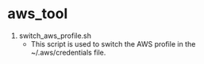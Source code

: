 # aws_tool

1. switch_aws_profile.sh
    - This script is used to switch the AWS profile in the ~/.aws/credentials file.
